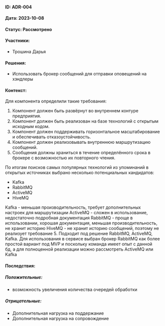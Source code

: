 #### ID: ADR-004

#### Дата: 2023-10-08

#### Статус: Рассмотрено

#### Участники:
* Трошина Дарья

#### Решения:
* Использовать брокер сообщений для отправки оповещений на хэндлеры

#### Контекст:
Для компонента определили такие требования:
1. Компонент должен быть развёрнут во внутреннем контуре предприятия.
2. Компонент должен быть реализован на базе технологий с открытым исходным кодом.
3. Компонент должен поддерживать горизонтальное масштабирование и обеспечивать отказоустойчивость.
4. Компонент должен реализовывать внутреннюю маршрутизацию сообщений.
5. Сообщения должны храниться в течение определённого срока в брокере с возможностью их повторного чтения.

По итогам поисков самых популярных технологий из упоминаний в открытых источниках выбрано несколько потенциальных кандидатов:
* Kafka
* RabbitMQ
* ActiveMQ
* HiveMQ

Kafka - меньшая производительность, требует дополнительных настроек для маршрутизации
ActiveMQ - сложен в использование, недостаточно подробная документация
RabbitMQ - проще в использовании, хорошая документация, меньшая производительность, не хранит историю
HiveMQ - не хранит историю сообщений, поэтому не реализует требование 5.
Подходит под решение RabbitMQ, ActiveMQ, Kafka.
Для использования в сервисе выбран брокер RabbitMQ как более простой вариант под MVP и поскольку команда имеет опыт с данной бд,
а для полноценной реализации можно рассмотреть ActiveMQ или Kafka


#### Последствия:
##### Положительные:
* возможность увеличения количества очередей обработки

##### Отрицательные:
* Дополнительная нагрузка на поддержание
* Дополнительная нагрузка на сопровождение
